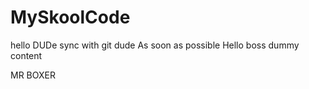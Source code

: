 # MySkoolCode
hello DUDe
sync with git dude
As soon as possible
Hello boss
dummy content



MR BOXER 